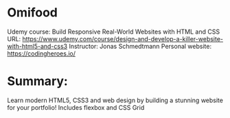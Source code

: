 # Omifood

Udemy course: Build Responsive Real-World Websites with HTML and CSS
URL: https://www.udemy.com/course/design-and-develop-a-killer-website-with-html5-and-css3
Instructor: Jonas Schmedtmann
Personal website: https://codingheroes.io/

# Summary: 
Learn modern HTML5, CSS3 and web design by building a stunning website for your portfolio! Includes flexbox and CSS Grid
